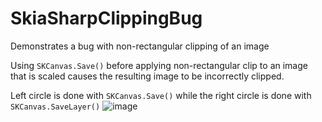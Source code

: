 # SkiaSharpClippingBug
Demonstrates a bug with non-rectangular clipping of an image

Using `SKCanvas.Save()` before applying non-rectangular clip to an image that is scaled causes the resulting image to be incorrectly clipped.

Left circle is done with `SKCanvas.Save()` while the right circle is done with `SKCanvas.SaveLayer()`
![image](https://user-images.githubusercontent.com/116768779/198153917-b3ad6980-794a-4372-928b-8897221128b6.png)
